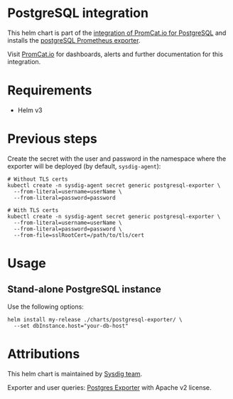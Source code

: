 # PostgreSQL integration
This helm chart is part of the [integration of PromCat.io for PostgreSQL](https://promcat.io/apps/postgresql) and installs the [postgreSQL Prometheus exporter](https://github.com/wrouesnel/postgres_exporter).

Visit [PromCat.io](https://promcat.io/apps/postgresql) for dashboards, alerts and further documentation for this integration. 

# Requirements
* Helm v3

# Previous steps
Create the secret with the user and password in the namespace where the exporter will be deployed (by default, `sysdig-agent`):
```
# Without TLS certs
kubectl create -n sysdig-agent secret generic postgresql-exporter \
  --from-literal=username=userName \
  --from-literal=password=password

# With TLS certs
kubectl create -n sysdig-agent secret generic postgresql-exporter \
  --from-literal=username=userName \
  --from-literal=password=password \
  --from-file=sslRootCert=/path/to/tls/cert
```

# Usage
## Stand-alone PostgreSQL instance
Use the following options: 
```
helm install my-release ./charts/postgresql-exporter/ \
  --set dbInstance.host="your-db-host"
```
# Attributions
This helm chart is maintained by [Sysdig team](https://sysdig.com/).

Exporter and user queries: [Postgres Exporter](https://github.com/wrouesnel/postgres_exporter) with Apache v2 license. 
